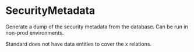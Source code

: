 # SecurityMetadata
Generate a dump of the security metadata from the database. Can be run in non-prod environments.

Standard does not have data entities to cover the x relations.
